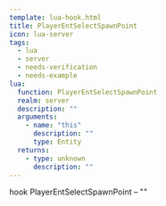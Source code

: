 ```yaml
---
template: lua-hook.html
title: PlayerEntSelectSpawnPoint
icon: lua-server
tags:
  - lua
  - server
  - needs-verification
  - needs-example
lua:
  function: PlayerEntSelectSpawnPoint
  realm: server
  description: ""
  arguments:
    - name: "this"
      description: ""
      type: Entity
  returns:
    - type: unknown
      description: ""
---
```


<div class="lua__search__keywords">
hook PlayerEntSelectSpawnPoint &#x2013; ""
</div>
